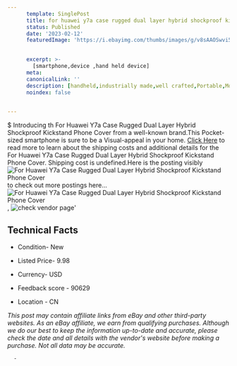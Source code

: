 ```yaml
---
      template: SinglePost
      title: for huawei y7a case rugged dual layer hybrid shockproof kickstand phone cover
      status: Published
      date: '2023-02-12'
      featuredImage: 'https://i.ebayimg.com/thumbs/images/g/v8sAAOSwvi5f3hF5/s-l225.jpg'
       

      excerpt: >-
        [smartphone,device ,hand held device]
      meta:
      canonicalLink: ''
      description: [handheld,industrially made,well crafted,Portable,Mobile,Compact,Convenient,Lightweight,Maneuverable,Man-portable,Miniature,Carriable,Hand-held,Light,Holdable,Transportable,Mobile device,Pocket-sized,On-the-go,Wireless,Cordless,Compact size,Convenient size, smartphone,device ,hand held device]
      noindex: false
      

---
```

$
      Introducing th For Huawei Y7a Case Rugged Dual Layer Hybrid Shockproof Kickstand Phone Cover from a well-known brand.This Pocket-sized smartphone is sure to be a Visual-appeal in your home. [Click Here](https://www.ebay.com/itm/143891299145?hash=item218096fb49%3Ag%3Av8sAAOSwvi5f3hF5&mkevt=1&mkcid=1&mkrid=711-53200-19255-0&campid=%253CePNCampaignId%253E&customid=%253CreferenceId%253E&toolid=10049) to read more to learn about the shipping costs and additional details for the For Huawei Y7a Case Rugged Dual Layer Hybrid Shockproof Kickstand Phone Cover. Shipping cost is undefined.Here is the posting visibly ![For Huawei Y7a Case Rugged Dual Layer Hybrid Shockproof Kickstand Phone Cover](https://i.ebayimg.com/thumbs/images/g/v8sAAOSwvi5f3hF5/s-l225.jpg) to check out more postings here... ![For Huawei Y7a Case Rugged Dual Layer Hybrid Shockproof Kickstand Phone Cover](https://i.ebayimg.com/images/g/v8sAAOSwvi5f3hF5/s-l1200.jpg), ![check vendor page](https://origin-galleryplus.ebayimg.com/ws/web/143891299145_2_0_1/225x225.jpg,https://origin-galleryplus.ebayimg.com/ws/web/143891299145_3_0_1/225x225.jpg,https://origin-galleryplus.ebayimg.com/ws/web/143891299145_4_0_1/225x225.jpg,https://origin-galleryplus.ebayimg.com/ws/web/143891299145_5_0_1/225x225.jpg,https://origin-galleryplus.ebayimg.com/ws/web/143891299145_6_0_1/225x225.jpg,https://origin-galleryplus.ebayimg.com/ws/web/143891299145_7_0_1/225x225.jpg,https://origin-galleryplus.ebayimg.com/ws/web/143891299145_8_0_1/225x225.jpg,https://origin-galleryplus.ebayimg.com/ws/web/143891299145_9_0_1/225x225.jpg,https://origin-galleryplus.ebayimg.com/ws/web/143891299145_10_0_1/225x225.jpg,https://origin-galleryplus.ebayimg.com/ws/web/143891299145_11_0_1/225x225.jpg)'

      

 ## Technical Facts 



     
      

 - Condition- New 


      

 - Listed Price- 9.98 


      

 - Currency- USD 


      

 - Feedback score - 90629 


      

 - Location - CN 


      
      

 *_This post may contain affiliate links from eBay and other third-party websites. As an eBay affiliate, we earn from qualifying purchases. Although we do our best to keep the information up-to-date and accurate, please check the date and all details with the vendor's website before making a purchase. Not all data may be accurate._*




      -
